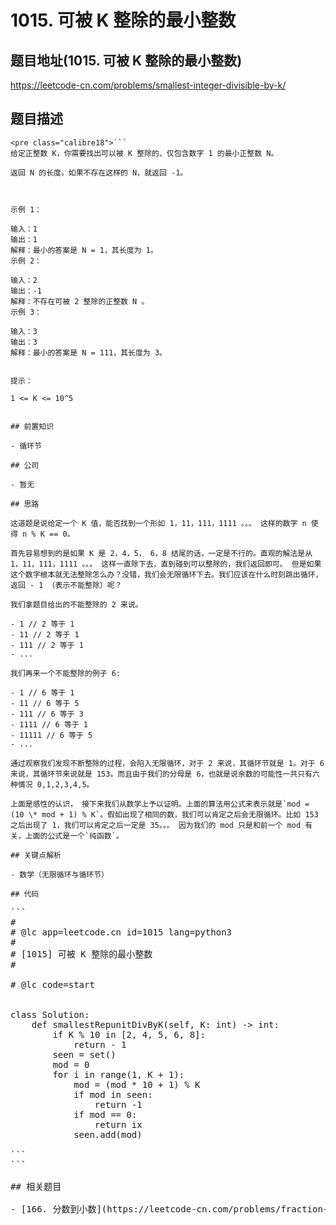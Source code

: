 # 1015. 可被 K 整除的最小整数

## 题目地址(1015. 可被 K 整除的最小整数)

<https://leetcode-cn.com/problems/smallest-integer-divisible-by-k/>

## 题目描述

```
<pre class="calibre18">```
给定正整数 K，你需要找出可以被 K 整除的、仅包含数字 1 的最小正整数 N。

返回 N 的长度。如果不存在这样的 N，就返回 -1。



示例 1：

输入：1
输出：1
解释：最小的答案是 N = 1，其长度为 1。
示例 2：

输入：2
输出：-1
解释：不存在可被 2 整除的正整数 N 。
示例 3：

输入：3
输出：3
解释：最小的答案是 N = 111，其长度为 3。


提示：

1 <= K <= 10^5

```
```

## 前置知识

- 循环节

## 公司

- 暂无

## 思路

这道题是说给定一个 K 值，能否找到一个形如 1，11，111，1111 。。。 这样的数字 n 使得 n % K == 0。

首先容易想到的是如果 K 是 2，4，5， 6，8 结尾的话，一定是不行的。直观的解法是从 1，11，111，1111 。。。 这样一直除下去，直到碰到可以整除的，我们返回即可。 但是如果这个数字根本就无法整除怎么办？没错，我们会无限循环下去。我们应该在什么时刻跳出循环，返回 - 1 （表示不能整除）呢？

我们拿题目给出的不能整除的 2 来说。

- 1 // 2 等于 1
- 11 // 2 等于 1
- 111 // 2 等于 1
- ...

我们再来一个不能整除的例子 6:

- 1 // 6 等于 1
- 11 // 6 等于 5
- 111 // 6 等于 3
- 1111 // 6 等于 1
- 11111 // 6 等于 5
- ...

通过观察我们发现不断整除的过程，会陷入无限循环，对于 2 来说，其循环节就是 1。对于 6 来说，其循环节来说就是 153。而且由于我们的分母是 6，也就是说余数的可能性一共只有六种情况 0,1,2,3,4,5。

上面是感性的认识， 接下来我们从数学上予以证明。上面的算法用公式来表示就是`mod = (10 \* mod + 1) % K`。假如出现了相同的数，我们可以肯定之后会无限循环。比如 153 之后出现了 1，我们可以肯定之后一定是 35。。。 因为我们的 mod 只是和前一个 mod 有关，上面的公式是一个`纯函数`。

## 关键点解析

- 数学（无限循环与循环节）

## 代码

```
<pre class="calibre18">```
<span class="hljs-title">#</span>
<span class="hljs-title"># @lc app=leetcode.cn id=1015 lang=python3</span>
<span class="hljs-title">#</span>
<span class="hljs-title"># [1015] 可被 K 整除的最小整数</span>
<span class="hljs-title">#</span>

<span class="hljs-title"># @lc code=start</span>


<span class="hljs-class"><span class="hljs-keyword">class</span> <span class="hljs-title">Solution</span>:</span>
    <span class="hljs-function"><span class="hljs-keyword">def</span> <span class="hljs-title">smallestRepunitDivByK</span><span class="hljs-params">(self, K: int)</span> -> int:</span>
        <span class="hljs-keyword">if</span> K % <span class="hljs-params">10</span> <span class="hljs-keyword">in</span> [<span class="hljs-params">2</span>, <span class="hljs-params">4</span>, <span class="hljs-params">5</span>, <span class="hljs-params">6</span>, <span class="hljs-params">8</span>]:
            <span class="hljs-keyword">return</span> - <span class="hljs-params">1</span>
        seen = set()
        mod = <span class="hljs-params">0</span>
        <span class="hljs-keyword">for</span> i <span class="hljs-keyword">in</span> range(<span class="hljs-params">1</span>, K + <span class="hljs-params">1</span>):
            mod = (mod * <span class="hljs-params">10</span> + <span class="hljs-params">1</span>) % K
            <span class="hljs-keyword">if</span> mod <span class="hljs-keyword">in</span> seen:
                <span class="hljs-keyword">return</span> <span class="hljs-params">-1</span>
            <span class="hljs-keyword">if</span> mod == <span class="hljs-params">0</span>:
                <span class="hljs-keyword">return</span> ix
            seen.add(mod)

```
```

## 相关题目

- [166. 分数到小数](https://leetcode-cn.com/problems/fraction-to-recurring-decimal/)